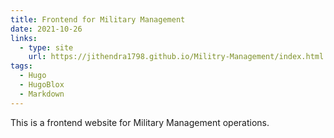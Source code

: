 ```yaml
---
title: Frontend for Military Management
date: 2021-10-26
links:
  - type: site
    url: https://jithendra1798.github.io/Militry-Management/index.html
tags:
  - Hugo
  - HugoBlox
  - Markdown
---
```


This is a frontend website for Military Management operations.

<!--more-->
